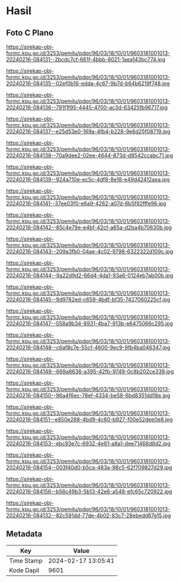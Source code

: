 # Hasil

## Foto C Plano

https://sirekap-obj-formc.kpu.go.id/3253/pemilu/pdpr/96/03/18/10/01/9603181001013-20240216-084131--2bcdc7cf-661f-4bbb-8021-1aea143bc774.jpg

https://sirekap-obj-formc.kpu.go.id/3253/pemilu/pdpr/96/03/18/10/01/9603181001013-20240216-084135--02ef0b16-edda-4c67-9b7d-b64b6219f748.jpg

https://sirekap-obj-formc.kpu.go.id/3253/pemilu/pdpr/96/03/18/10/01/9603181001013-20240216-084136--791f1f95-4445-4700-ac3d-63425fb96717.jpg

https://sirekap-obj-formc.kpu.go.id/3253/pemilu/pdpr/96/03/18/10/01/9603181001013-20240216-084137--e25d53e0-169a-4fb4-b228-9e6d25f08719.jpg

https://sirekap-obj-formc.kpu.go.id/3253/pemilu/pdpr/96/03/18/10/01/9603181001013-20240216-084138--70a9dee2-02ee-4644-873d-d8542ccabc71.jpg

https://sirekap-obj-formc.kpu.go.id/3253/pemilu/pdpr/96/03/18/10/01/9603181001013-20240216-084139--924a710e-ec5c-4df8-8e18-e49d42412aea.jpg

https://sirekap-obj-formc.kpu.go.id/3253/pemilu/pdpr/96/03/18/10/01/9603181001013-20240216-084141--37ee03f0-e6a9-4262-a07d-6b5f92fffe96.jpg

https://sirekap-obj-formc.kpu.go.id/3253/pemilu/pdpr/96/03/18/10/01/9603181001013-20240216-084142--85c4e79e-e4bf-42cf-a65a-d2ba4b70630b.jpg

https://sirekap-obj-formc.kpu.go.id/3253/pemilu/pdpr/96/03/18/10/01/9603181001013-20240216-084143--209a3fb0-04ae-4c02-9798-6322322d109c.jpg

https://sirekap-obj-formc.kpu.go.id/3253/pemilu/pdpr/96/03/18/10/01/9603181001013-20240216-084144--9a22d9d2-66d4-4da1-93a6-0124eb7ab00b.jpg

https://sirekap-obj-formc.kpu.go.id/3253/pemilu/pdpr/96/03/18/10/01/9603181001013-20240216-084145--9d9782ed-c659-4bdf-bf35-7427060225cf.jpg

https://sirekap-obj-formc.kpu.go.id/3253/pemilu/pdpr/96/03/18/10/01/9603181001013-20240216-084147--058a9b34-8931-4ba7-913b-e6475066c295.jpg

https://sirekap-obj-formc.kpu.go.id/3253/pemilu/pdpr/96/03/18/10/01/9603181001013-20240216-084148--c6af8c7e-55cf-4600-9ec9-9fb4ba046347.jpg

https://sirekap-obj-formc.kpu.go.id/3253/pemilu/pdpr/96/03/18/10/01/9603181001013-20240216-084149--669a8636-a395-42fb-9749-0c8b202ce339.jpg

https://sirekap-obj-formc.kpu.go.id/3253/pemilu/pdpr/96/03/18/10/01/9603181001013-20240216-084150--96a4f6ec-78ef-4334-be58-6bd8351dd18e.jpg

https://sirekap-obj-formc.kpu.go.id/3253/pemilu/pdpr/96/03/18/10/01/9603181001013-20240216-084151--e850e268-4bd9-4c60-b927-f00e52dee0e8.jpg

https://sirekap-obj-formc.kpu.go.id/3253/pemilu/pdpr/96/03/18/10/01/9603181001013-20240216-084153--ebc93e7c-6932-4e61-a8a1-dee71468d8d2.jpg

https://sirekap-obj-formc.kpu.go.id/3253/pemilu/pdpr/96/03/18/10/01/9603181001013-20240216-084154--003f40d0-b5ca-483a-98c5-62f709827d29.jpg

https://sirekap-obj-formc.kpu.go.id/3253/pemilu/pdpr/96/03/18/10/01/9603181001013-20240216-084156--b56c49b3-5b13-42e6-a548-efc65c720922.jpg

https://sirekap-obj-formc.kpu.go.id/3253/pemilu/pdpr/96/03/18/10/01/9603181001013-20240216-084132--82c591dd-77de-4b02-83c7-28ebedd67e15.jpg


## Metadata

| Key        | Value               |
| ---------- | ------------------- |
| Time Stamp | 2024-02-17 13:05:41 |
| Kode Dapil | 9601                |




